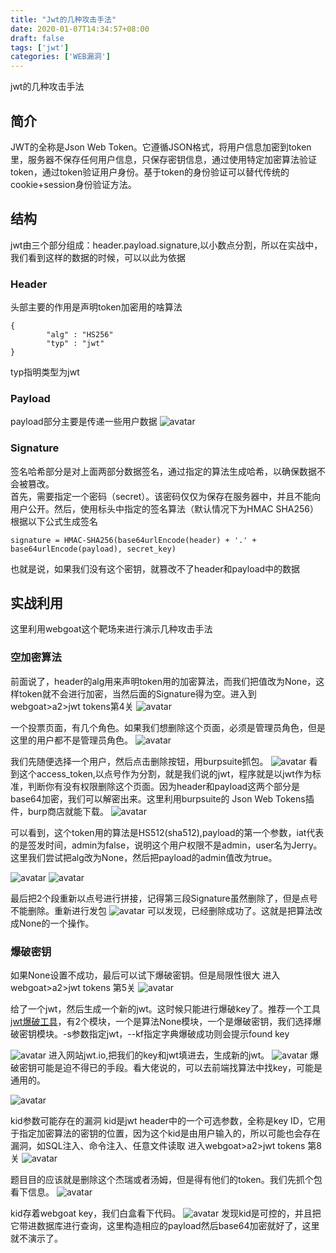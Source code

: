 ```yaml
---
title: "Jwt的几种攻击手法"
date: 2020-01-07T14:34:57+08:00
draft: false
tags: ['jwt']
categories: ['WEB漏洞']
---
```


jwt的几种攻击手法
<!--more-->
## 简介

JWT的全称是Json Web Token。它遵循JSON格式，将用户信息加密到token里，服务器不保存任何用户信息，只保存密钥信息，通过使用特定加密算法验证token，通过token验证用户身份。基于token的身份验证可以替代传统的cookie+session身份验证方法。

## 结构
jwt由三个部分组成：header.payload.signature,以小数点分割，所以在实战中，我们看到这样的数据的时候，可以以此为依据

### Header
头部主要的作用是声明token加密用的啥算法
```
{
        "alg" : "HS256"
        "typ" : "jwt"
}
```
typ指明类型为jwt

### Payload
payload部分主要是传递一些用户数据
![avatar](https://sqlmap.wiki/images/jwt1.png)

### Signature
签名哈希部分是对上面两部分数据签名，通过指定的算法生成哈希，以确保数据不会被篡改。<br>
首先，需要指定一个密码（secret）。该密码仅仅为保存在服务器中，并且不能向用户公开。然后，使用标头中指定的签名算法（默认情况下为HMAC SHA256）根据以下公式生成签名
```
signature = HMAC-SHA256(base64urlEncode(header) + '.' + base64urlEncode(payload), secret_key)
```
也就是说，如果我们没有这个密钥，就篡改不了header和payload中的数据

## 实战利用
这里利用webgoat这个靶场来进行演示几种攻击手法

### 空加密算法
前面说了，header的alg用来声明token用的加密算法，而我们把值改为None，这样token就不会进行加密，当然后面的Signature得为空。进入到webgoat>a2>jwt tokens第4关
![avatar](https://sqlmap.wiki/images/jwt2.png)

一个投票页面，有几个角色。如果我们想删除这个页面，必须是管理员角色，但是这里的用户都不是管理员角色。
![avatar](https://sqlmap.wiki/images/jwt3.png)

我们先随便选择一个用户，然后点击删除按钮，用burpsuite抓包。
![avatar](https://sqlmap.wiki/images/jwt4.png)
看到这个access_token,以点号作为分割，就是我们说的jwt，程序就是以jwt作为标准，判断你有没有权限删除这个页面。因为header和payload这两个部分是base64加密，我们可以解密出来。这里利用burpsuite的 Json Web Tokens插件，burp商店就能下载。
![avatar](https://sqlmap.wiki/images/jwt5.png)

可以看到，这个token用的算法是HS512(sha512),payload的第一个参数，iat代表的是签发时间，admin为false，说明这个用户权限不是admin，user名为Jerry。这里我们尝试把alg改为None，然后把payload的admin值改为true。

![avatar](https://sqlmap.wiki/images/jwt6.png)
![avatar](https://sqlmap.wiki/images/jwt7.png)

最后把2个段重新以点号进行拼接，记得第三段Signature虽然删除了，但是点号不能删除。重新进行发包
![avatar](https://sqlmap.wiki/images/jwt8.png)
可以发现，已经删除成功了。这就是把算法改成None的一个操作。

### 爆破密钥
如果None设置不成功，最后可以试下爆破密钥。但是局限性很大
进入webgoat>a2>jwt tokens 第5关
![avatar](https://sqlmap.wiki/images/jwt9.png)

给了一个jwt，然后生成一个新的jwt。这时候只能进行爆破key了。推荐一个工具<a href=https://github.com/Ch1ngg/JWTPyCrack>jwt爆破工具</a>，有2个模块，一个是算法None模块，一个是爆破密钥，我们选择爆破密钥模块。-s参数指定jwt，--kf指定字典爆破成功则会提示found key

![avatar](https://sqlmap.wiki/images/jwt10.png)
进入网站jwt.io,把我们的key和jwt填进去，生成新的jwt。
![avatar](https://sqlmap.wiki/images/jwt11.png)
爆破密钥可能是迫不得已的手段。看大佬说的，可以去前端找算法中找key，可能是通用的。

![avatar](https://sqlmap.wiki/images/jwt12.png)

kid参数可能存在的漏洞
kid是jwt header中的一个可选参数，全称是key ID，它用于指定加密算法的密钥的位置，因为这个kid是由用户输入的，所以可能也会存在漏洞，如SQL注入、命令注入、任意文件读取
进入webgoat>a2>jwt tokens 第8关
![avatar](https://sqlmap.wiki/images/jwt13.png)

题目目的应该就是删除这个杰瑞或者汤姆，但是得有他们的token。我们先抓个包看下信息。
![avatar](https://sqlmap.wiki/images/jwt14.png)

kid存着webgoat key，我们白盒看下代码。
![avatar](https://sqlmap.wiki/images/jwt15.png)
发现kid是可控的，并且把它带进数据库进行查询，这里构造相应的payload然后base64加密就好了，这里就不演示了。

